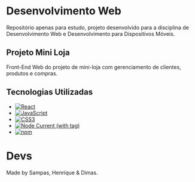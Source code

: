 # Desenvolvimento Web

Repositório apenas para estudo, projeto desenvolvido para a disciplina de Desenvolvimento Web e Desenvolvimento para Dispositivos Móveis. 

## Projeto Mini Loja

Front-End Web do projeto de mini-loja com gerenciamento de clientes, produtos e compras.

## Tecnologias Utilizadas

* [![React](https://img.shields.io/badge/React-2023-blue?style=for-the-badge&logo=react)](https://reactjs.org/)
* [![JavaScript](https://img.shields.io/badge/JavaScript-ECMAScript%202022-brightgreen?style=for-the-badge&logo=javascript)](https://www.javascript.com/)
* [![CSS3](https://img.shields.io/badge/CSS3-blue?style=for-the-badge&logo=css3)](https://developer.mozilla.org/en-US/docs/Web/CSS)
* [![Node Current (with tag)](https://img.shields.io/node/v/:packageName/:tag)](https://nodejs.org/)
* [![npm](https://img.shields.io/badge/npm-latest-blue?style=for-the-badge&logo=npm)](https://www.npmjs.com/)

# Devs

Made by Sampas, Henrique & Dimas.
